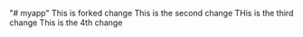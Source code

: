 "# myapp" 
This is forked change
This is the second change
THis is the third change
This is the 4th change
